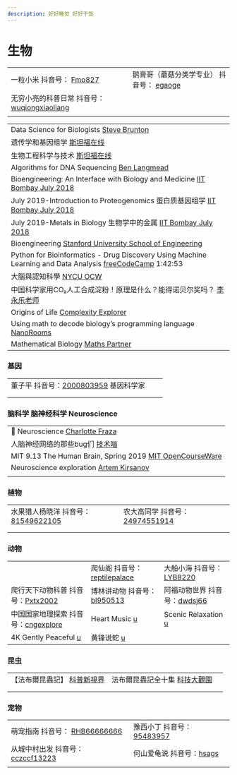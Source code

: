 ```yaml
---
description: 好好睡觉 好好干饭
---
```


# 生物

|                                                                                                                                               |                                                                                                                  |
| --------------------------------------------------------------------------------------------------------------------------------------------- | ---------------------------------------------------------------------------------------------------------------- |
| 一粒小米 抖音号： [Fmo827](https://www.douyin.com/user/MS4wLjABAAAAZhohR1ukACKQcgiJ7\_jAN7vktsGvOqL6hjz8dVhCWw8)                                      | 鹅膏哥（蘑菇分类学专业） 抖音号： [egaoge](https://www.douyin.com/user/MS4wLjABAAAAzrWWaCi4b3dBc\_vNawn-CZIHyE4RBcesCZGEz9Vx29s) |
| 无穷小亮的科普日常 抖音号： [wuqiongxiaoliang](https://www.douyin.com/user/MS4wLjABAAAAt2N8a6NX9fwUXQRUSW2\_neQsQy\_z-LRSM0S3jioc2rmS6bNhhEpq1cGSevx6Ynca) |                                                                                                                  |
|                                                                                                                                               |                                                                                                                  |

|                                                                                                                                                         |
| ------------------------------------------------------------------------------------------------------------------------------------------------------- |
| Data Science for Biologists [Steve Brunton](https://www.youtube.com/playlist?list=PLMrJAkhIeNNQz4BMoGSsN8cbt8pHlokhV)                                   |
| 遗传学和基因组学 [斯坦福在线](https://www.youtube.com/playlist?list=PLoROMvodv4rN0tcMQxyR0iaxerZ6Y6cy9)                                                              |
| 生物工程科学与技术 [斯坦福在线](https://www.youtube.com/playlist?list=PLoROMvodv4rPUhRLbOce-gTTvo09jvtRy)                                                             |
| Algorithms for DNA Sequencing [Ben Langmead](https://www.youtube.com/playlist?list=PL2mpR0RYFQsBiCWVJSvVAO3OJ2t7DzoHA)                                  |
| Bioengineering: An Interface with Biology and Medicine [IIT Bombay July 2018](https://www.youtube.com/playlist?list=PLOzRYVm0a65eyK0Cozdx7wNnCeRiB5RRp) |
| July 2019-Introduction to Proteogenomics 蛋白质基因组学 [IIT Bombay July 2018](https://www.youtube.com/playlist?list=PLOzRYVm0a65ejXQYPTNNRNbLmeqzCzsc-)       |
| July 2019-Metals in Biology 生物学中的金属 [IIT Bombay July 2018](https://www.youtube.com/playlist?list=PLOzRYVm0a65fp1pwefsnmYjWYvtzZ9xy7)                    |
| Bioengineering [Stanford University School of Engineering](https://www.youtube.com/playlist?list=PLDB35E6C6CA589269)                                    |
| Python for Bioinformatics - Drug Discovery Using Machine Learning and Data Analysis [freeCodeCamp](https://www.youtube.com/watch?v=jBlTQjcKuaY) 1:42:53 |
| 大腦與認知科學 [NYCU OCW](https://www.youtube.com/playlist?list=PLj6E8qlqmkFvVm2ygVpkUJRYA4b1zNFq7)                                                            |
| 中国科学家用CO₂人工合成淀粉！原理是什么？能得诺贝尔奖吗？ [李永乐老师](https://www.youtube.com/watch?v=0i8tqtudhZQ)                                                                     |
| Origins of Life [Complexity Explorer](https://www.youtube.com/playlist?list=PLF0b3ThojznS5m3hcoV\_JIcsYJiQ7L2\_R)                                       |
| Using math to decode biology’s programming language [NanoRooms](https://www.youtube.com/watch?v=kbJxl7HU480)                                            |
| Mathematical Biology [Maths Partner](https://www.youtube.com/playlist?list=PLg5nrpKdkk2ARveVNd\_vhcErk2mRdz6lD)                                         |

### 基因

|                                                                                                                    |   |   |
| ------------------------------------------------------------------------------------------------------------------ | - | - |
| 董子平 抖音号：[2000803959](https://www.douyin.com/user/MS4wLjABAAAAE\_NBAlbv4sgLGCKeKINDnrOwcNRxreIgJ1wQXpd355I)   基因科学家 |   |   |
|                                                                                                                    |   |   |
|                                                                                                                    |   |   |

### 脑科学 脑神经科学 Neuroscience

|                                                                                                                                       |
| ------------------------------------------------------------------------------------------------------------------------------------- |
| 🧠 Neuroscience [Charlotte Fraza](https://www.youtube.com/playlist?list=PLrkJbc1rz5fZOE87k17hgfp3ZEBATBdDi)                           |
| 人脑神经网络的那些bug们 [技术喵](https://www.youtube.com/watch?v=trpBt6Kj8Z4)                                                                      |
| MIT 9.13 The Human Brain, Spring 2019 [MIT OpenCourseWare](https://www.youtube.com/playlist?list=PLUl4u3cNGP60IKRN\_pFptIBxeiMc0MCJP) |
| Neuroscience exploration [Artem Kirsanov](https://www.youtube.com/playlist?list=PLgtmMKe4spCMzkiVa4-eSHVk-N4SC8r9K)                   |
|                                                                                                                                       |

### 植物

|                                                                                                                                     |                                                                                                                                    |   |
| ----------------------------------------------------------------------------------------------------------------------------------- | ---------------------------------------------------------------------------------------------------------------------------------- | - |
| 水果猎人杨晓洋 抖音号：[81549622105](https://www.douyin.com/user/MS4wLjABAAAAvVwfkKT3Fn8soFrqSffBPTcJK83m0nfmxbmgCF8kOPhWsPPoX2OQziJh23lMQ1pf) | 农大高同学 抖音号：[24974551914](https://www.douyin.com/user/MS4wLjABAAAAQ\_VPSLfnLkyeWXxrlf7tIg1BlsLGnNHq8NhehTfT2jMJxspMKJ3Y6md39GNsfV6D) |   |
|                                                                                                                                     |                                                                                                                                    |   |
|                                                                                                                                     |                                                                                                                                    |   |

### 动物

|                                                                                                                                      |                                                                                                               |                                                                                                                                |
| ------------------------------------------------------------------------------------------------------------------------------------ | ------------------------------------------------------------------------------------------------------------- | ------------------------------------------------------------------------------------------------------------------------------ |
|                                                                                                                                      | 爬仙阁 抖音号：[reptilepalace](https://www.douyin.com/user/MS4wLjABAAAABQAZ3gMctHb1CX\_-K1qvW3ns0067SbtKolB7HhyOQZk) | 大船小海 抖音号：[LYB8220](https://www.douyin.com/user/MS4wLjABAAAAwZDwM-0h\_mR6mqXo\_TkySLPvMeHYGopSA819JlKActg)                      |
| 爬行天下动物科普 抖音号：[Pxtx2002](https://www.douyin.com/user/MS4wLjABAAAAgoVN2ITUT\_PtLnpKocS4Mz0mqDopKvKsppTraF50khs)                        | 博林讲动物 抖音号：[bl950513](https://www.douyin.com/user/MS4wLjABAAAAfFogTENxTLF0v0jds52CimFs2NYwvpwa9D-6AcSJ\_nQ)    | 阿福动物世界 抖音号：[dwdsj66](https://www.douyin.com/user/MS4wLjABAAAA2cL6Hi3Em4HUQ-gtgjFBHAYW2Zfdim7BF5Fvp5EN5KMoKn2c-LgTORfPhdAlurZQ) |
| 中国国家地理探索 抖音号：[cngexplore](https://www.douyin.com/user/MS4wLjABAAAAzk9SI\_JMpz5wBSnhXObAODxMmosqfdsOF1XzdwlXXjmoyAHKlT0QAhz6ZAIiIK6K) | Heart Music [u](https://www.youtube.com/channel/UCxKltFsfYsyq6BWQ9evYhTw)                                     | Scenic Relaxation [u](https://www.youtube.com/c/ScenicRelaxationFilms)                                                         |
| 4K Gently Peaceful [u](https://www.youtube.com/@4KGentlyPeaceful)                                                                    | 黄锋说蛇 [u](https://www.youtube.com/@user-huangfeng666)                                                          |                                                                                                                                |

### 昆虫

|                                                                                            |                                                                                              |   |
| ------------------------------------------------------------------------------------------ | -------------------------------------------------------------------------------------------- | - |
| 【法布爾昆蟲記】 [科普新視界](https://www.youtube.com/playlist?list=PLusCirAamNzG1V5YeAQfsKqCfdqBi0UrB) | 法布爾昆蟲記全十集 [科技大觀園](https://www.youtube.com/playlist?list=PLBuQVUs7G\_zhpwuwVuZXbKTdWMtnmuhCS) |   |
|                                                                                            |                                                                                              |   |
|                                                                                            |                                                                                              |   |

### 宠物

|                                                                                                                                    |                                                                                                          |
| ---------------------------------------------------------------------------------------------------------------------------------- | -------------------------------------------------------------------------------------------------------- |
| 萌宠指南  抖音号： [RHB66666666](https://www.douyin.com/user/MS4wLjABAAAAXuuG4sLLmJAu6uUBAApRtLLHgakH2e813Hkqs1QXlSg)                      | 豫西小丁 抖音号：[95483957](https://www.douyin.com/user/MS4wLjABAAAApXxfOBJPo-iatSMng6rRvdXXD03rAZjJhWasdNvUfOA) |
| 从城中村出发 抖音号：[cczccf13223](https://www.douyin.com/user/MS4wLjABAAAAdWQlUU6bYLzU2IWq7zWh2QHQNd1CvRVAGGq8EmKj4lFyIbKHlCW9UiPMk5iXjuiT) | 何山爱龟说 抖音号：[hsags](https://www.douyin.com/user/MS4wLjABAAAATpZGUrvlHNwNO2tTjoU9UYdOO2LaxV6r5kZsuXEOvl8)   |
|                                                                                                                                    |                                                                                                          |
